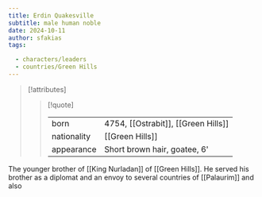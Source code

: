 ```yaml
---
title: Erdin Quakesville
subtitle: male human noble
date: 2024-10-11
author: sfakias
tags:

  - characters/leaders
  - countries/Green Hills
---
```

> [!attributes]
> 
> > [!quote]
> >
> > | | |
> > | --- | --- |
> > | born | 4754, [[Ostrabit]], [[Green Hills]] |
> > | nationality | [[Green Hills]] |
> > | appearance | Short brown hair, goatee, 6' |

The younger brother of [[King Nurladan]] of [[Green Hills]]. He served his brother as a diplomat and an envoy to several countries of [[Palaurim]] and also 